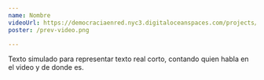 ```yaml
---
name: Nombre
videoUrl: https://democraciaenred.nyc3.digitaloceanspaces.com/projects/reconoceme/damian-loreti.webm
poster: /prev-video.png

---
```


Texto simulado para representar texto real corto, contando quien habla en el video y de donde es.
